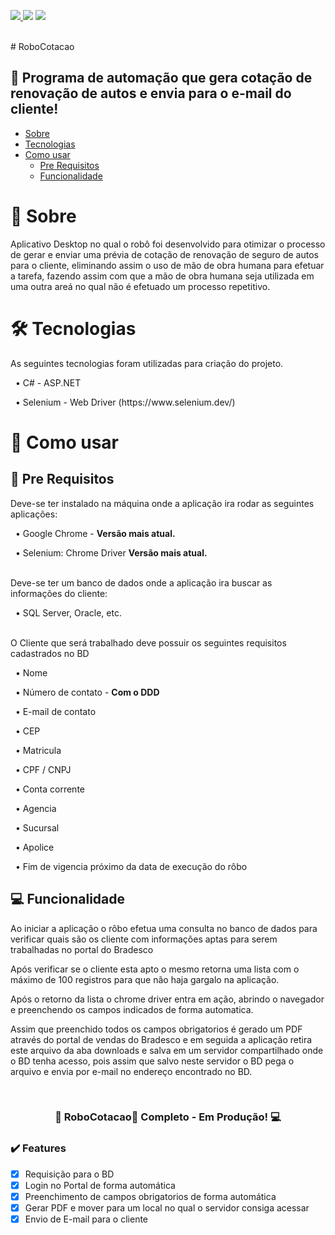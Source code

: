 <img src="https://img.shields.io/static/v1?label=Version&message=1.0&color=00B0D8&style=for-the-badge&logo=Probot"/><a href="https://www.selenium.dev/"> <img src="https://img.shields.io/static/v1?label=Selenium&message=3.150.1&color=43B02A&style=for-the-badge&logo=Selenium"/></a> <img src="https://img.shields.io/static/v1?label=SQL&message=SQL Server&color=CC2927&style=for-the-badge&logo=Microsoft SQL Server"/>


<br>
# RoboCotacao

## 🚀 Programa de automação que gera cotação de renovação de autos e envia para o e-mail do cliente!

<!--ts-->
   * [Sobre](#Sobre)
   * [Tecnologias](#tecnologias)
   * [Como usar](#como-usar)
      * [Pre Requisitos](#pre-requisitos)
      * [Funcionalidade](#funcionalidade)
<!--te-->

📄 Sobre
=========

Aplicativo Desktop no qual o robô foi desenvolvido para otimizar o processo de gerar e enviar uma prévia de cotação de renovação de seguro de autos para o cliente, eliminando assim o uso de mão de obra humana para efetuar a tarefa,
fazendo assim com que a mão de obra humana seja utilizada em uma outra areá no qual não é efetuado um processo repetitivo.

🛠 Tecnologias
=========

As seguintes tecnologias foram utilizadas para criação do projeto.
  <p> &nbsp • C# - ASP.NET </p>
  <p> &nbsp • Selenium - Web Driver (https://www.selenium.dev/) </p>

📄 Como usar
=========

📜 Pre Requisitos
--------------

Deve-se ter instalado na máquina onde a aplicação ira rodar as seguintes aplicações:
  <p> &nbsp • Google Chrome - <strong>Versão mais atual.</strong> </p>
  <p> &nbsp • Selenium: Chrome Driver <strong>Versão mais atual.</strong> </p>
  <br>
Deve-se ter um banco de dados onde a aplicação ira buscar as informações do cliente:
  <p> &nbsp • SQL Server, Oracle, etc. </p>
  <br>
O Cliente que será trabalhado deve possuir os seguintes requisitos cadastrados no BD
  <p> &nbsp • Nome </p>
  <p> &nbsp • Número de contato - <strong>Com o DDD </strong> </p>
  <p> &nbsp • E-mail de contato </p>
  <p> &nbsp • CEP </p>
  <p> &nbsp • Matricula </p>
  <p> &nbsp • CPF / CNPJ </p>
  <p> &nbsp • Conta corrente </p>
  <p> &nbsp • Agencia  </p>
  <p> &nbsp • Sucursal </p>
  <p> &nbsp • Apolice </p>
  <p> &nbsp • Fim de vigencia próximo da data de execução do rôbo</p>
  
  
💻 Funcionalidade
--------------

<p>Ao iniciar a aplicação o rôbo efetua uma consulta no banco de dados para verificar quais são os cliente com informações aptas para serem trabalhadas no portal do Bradesco</p>
<p>Após verificar se o cliente esta apto o mesmo retorna uma lista com o máximo de 100 registros para que não haja gargalo na aplicação.</p>
<p>Após o retorno da lista o chrome driver entra em ação, abrindo o navegador e preenchendo os campos indicados de forma automatica.</p>
<p>Assim que preenchido todos os campos obrigatorios é gerado um PDF através do portal de vendas do Bradesco e em seguida a aplicação retira este arquivo da aba downloads e salva em um servidor compartilhado
onde o BD tenha acesso, pois assim que salvo neste servidor o BD pega o arquivo e envia por e-mail no endereço encontrado no BD.</p>
<br>
<h3 align="center"> 
	🤖  RoboCotacao🤖 Completo - Em Produção! 💻
</h3>

### ✔️ Features

- [x] Requisição para o BD
- [x] Login no Portal de forma automática
- [x] Preenchimento de campos obrigatorios de forma automática
- [x] Gerar PDF e mover para um local no qual o servidor consiga acessar
- [x] Envio de E-mail para o cliente
